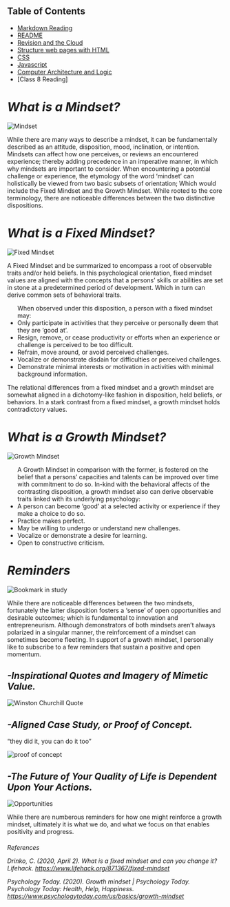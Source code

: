 
## Table of Contents

- [Markdown Reading](markdown.md)
- [README](README.md)
- [Revision and the Cloud](revisions-and-the-cloud.md)
- [Structure web pages with HTML](structurehtml.md)
- [CSS](css.md)
- [Javascript](js.md)
- [Computer Architecture and Logic](comparch.md)
- [Class 8 Reading]


  
# *What is a Mindset?*

![Mindset](https://www.amnh.org/var/ezflow_site/storage/images/media/amnh/images/learn-teach/sos-images/courses/top-image/sos-course-brain-top_2x/2267955-1-eng-US/sos-course-brain-top_2x.jpg)

While there are many ways to describe a mindset, it can be fundamentally described as an attitude, disposition, mood, inclination, or intention. Mindsets can affect how one perceives, or reviews an encountered experience; thereby adding precedence in an imperative manner, in which why mindsets are important to consider. When encountering a potential challenge or experience, the etymology of the word ‘mindset’ can holistically be viewed from two basic subsets of orientation; Which would include the Fixed Mindset and the Growth Mindset. While rooted to the core terminology, there are noticeable differences between the two distinctive dispositions. 

# *What is a Fixed Mindset?*

![Fixed Mindset](https://external-content.duckduckgo.com/iu/?u=http%3A%2F%2Fimages.huffingtonpost.com%2F2015-04-21-1429646111-5759003-AF881692DAA5424982D1C46DE6954678.jpg&f=1&nofb=1)

A Fixed Mindset and be summarized to encompass a root of observable traits and/or held beliefs. In this psychological orientation, fixed mindset values are aligned with the concepts that a persons’ skills or abilities are set in stone at a predetermined period of development. Which in turn can derive common sets of behavioral traits. 

<ul> When observed under this disposition, a person with a fixed mindset may: 
  
  <li>Only participate in activities that they perceive or personally deem that they are ‘good at’.</li>
  <li>Resign, remove, or cease productivity or efforts when an experience or challenge is perceived to be too difficult.</li>
  <li>Refrain, move around, or avoid perceived challenges.</li>
  <li>Vocalize or demonstrate disdain for difficulties or perceived challenges.</li>
  <li>Demonstrate minimal interests or motivation in activities with minimal background information.</li></ul>

The relational differences from a fixed mindset and a growth mindset are somewhat aligned in a dichotomy-like fashion in disposition, held beliefs, or behaviors. In a stark contrast from a fixed mindset, a growth mindset holds contradictory values.

# *What is a Growth Mindset?*

![Growth Mindset](https://external-content.duckduckgo.com/iu/?u=https%3A%2F%2Fget.pxhere.com%2Fphoto%2Fbeach-sunrise-ocean-clouds-morning-sky-cloud-horizon-sunset-sea-evening-dawn-sunlight-sun-dusk-calm-meteorological-phenomenon-1427037.jpg&f=1&nofb=1)

<ul>A Growth Mindset in comparison with the former, is fostered on the belief that a persons’ capacities and talents can be improved over time with commitment to do so. In-kind with the behavioral affects of the contrasting disposition, a growth mindset also can derive observable traits linked with its underlying psychology:

  <li>A person can become ‘good’ at a selected activity or experience if they make a choice to do so.
  <li>Practice makes perfect.
  <li>May be willing to undergo or understand new challenges.
  <li>Vocalize or demonstrate a desire for learning.
  <li>Open to constructive criticism.</li></ul>

# *Reminders*

![Bookmark in study](https://freshome.com/wp-content/uploads/2014/08/30-Classic-Home-Library-Design-Ideas-13.jpg)

While there are noticeable differences between the two mindsets, fortunately the latter disposition fosters a ‘sense’ of open opportunities and desirable outcomes; which is fundamental to innovation and entrepreneurism. Although demonstrators of both mindsets aren’t always polarized in a singular manner, the reinforcement of a mindset can sometimes become fleeting. In support of a growth mindset, I personally like to subscribe to a few reminders that sustain a positive and open momentum.

<h2><i>-Inspirational Quotes and Imagery of Mimetic Value.</i></h2>

![Winston Churchill Quote](https://images7.alphacoders.com/401/401598.jpg)

<h2><i>-Aligned Case Study, or Proof of Concept.</i></h2> 

  “they did it, you can do it too”

![proof of concept](https://static.boredpanda.com/blog/wp-content/uploads/2017/10/before-after-weight-loss-success-stories-fb12.png)

<h2><i>-The Future of Your Quality of Life is Dependent Upon Your Actions.</i></h2>

![Opportunities](https://external-content.duckduckgo.com/iu/?u=https%3A%2F%2Fwww.cammconstruction.com%2Fwp-content%2Fuploads%2F2018%2F12%2Fbuilding-construction-sunset.jpg&f=1&nofb=1)

While there are numberous reminders for how one might reinforce a growth mindset, ultimately it is what we do, and what we focus on that enables positivity and progress.

<h6>References


Drinko, C. (2020, April 2). What is a fixed mindset and can you change it? Lifehack. https://www.lifehack.org/871367/fixed-mindset

Psychology Today. (2020). Growth mindset | Psychology Today. Psychology Today: Health, Help, Happiness. https://www.psychologytoday.com/us/basics/growth-mindset</h6>
